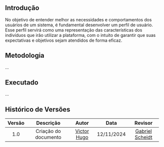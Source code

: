 ## Introdução

No objetivo de entender melhor as necessidades e comportamentos dos usuários de um sistema, é fundamental desenvolver um perfil de usuário. Esse perfil servirá como uma representação das características dos indivíduos que irão utilizar a plataforma, com o intuito de garantir que suas expectativas e objetivos sejam atendidos de forma eficaz.

## Metodologia

...

## Executado

...



## Histórico de Versões

<center>


| Versão |          Descrição              |     Autor      |      Data      |   Revisor     |
|:------:|:-------------------------------:|:--------------:|:--------------:|:-------------:|
|  1.0   | Criação do documento |  [Victor Hugo](https://github.com/VHbernardes) | 12/11/2024   | [Gabriel Scheidt](https://github.com/Gxaite) |


</center>